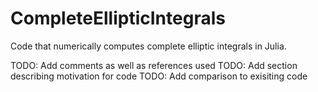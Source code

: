 # CompleteEllipticIntegrals
Code that numerically computes complete elliptic integrals in Julia.


TODO: Add comments as well as references used
TODO: Add section describing motivation for code
TODO: Add comparison to exisiting code
